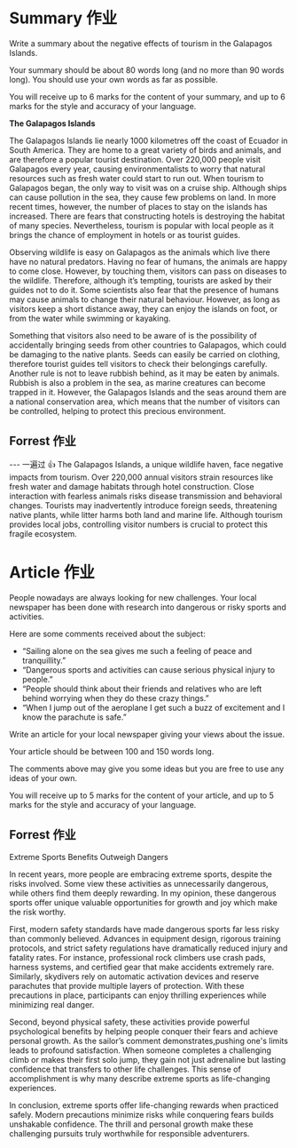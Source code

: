# Summary 作业
Write a summary about the negative effects of tourism in the Galapagos Islands.

Your summary should be about 80 words long (and no more than 90 words long). You should use your own words as far as possible.

You will receive up to 6 marks for the content of your summary, and up to 6 marks for the style and accuracy of your language.

**The Galapagos Islands**

The Galapagos Islands lie nearly 1000 kilometres off the coast of Ecuador in South America. They are home to a great variety of birds and animals, and are therefore a popular tourist destination. Over 220,000 people visit Galapagos every year, causing environmentalists to worry that natural resources such as fresh water could start to run out. When tourism to Galapagos began, the only way to visit was on a cruise ship. Although ships can cause pollution in the sea, they cause few problems on land. In more recent times, however, the number of places to stay on the islands has increased. There are fears that constructing hotels is destroying the habitat of many species. Nevertheless, tourism is popular with local people as it brings the chance of employment in hotels or as tourist guides.

Observing wildlife is easy on Galapagos as the animals which live there have no natural predators. Having no fear of humans, the animals are happy to come close. However, by touching them, visitors can pass on diseases to the wildlife. Therefore, although it’s tempting, tourists are asked by their guides not to do it. Some scientists also fear that the presence of humans may cause animals to change their natural behaviour. However, as long as visitors keep a short distance away, they can enjoy the islands on foot, or from the water while swimming or kayaking.

Something that visitors also need to be aware of is the possibility of accidentally bringing seeds from other countries to Galapagos, which could be damaging to the native plants. Seeds can easily be carried on clothing, therefore tourist guides tell visitors to check their belongings carefully. Another rule is not to leave rubbish behind, as it may be eaten by animals. Rubbish is also a problem in the sea, as marine creatures can become trapped in it. However, the Galapagos Islands and the seas around them are a national conservation area, which means that the number of visitors can be controlled, helping to protect this precious environment.


## Forrest 作业 
--- 一遍过 👍
The Galapagos Islands, a unique wildlife haven, face negative impacts from tourism. Over 220,000 annual visitors strain resources like fresh water and damage habitats through hotel construction. Close interaction with fearless animals risks disease transmission and behavioral changes. Tourists may inadvertently introduce foreign seeds, threatening native plants, while litter harms both land and marine life. Although tourism provides local jobs, controlling visitor numbers is crucial to protect this fragile ecosystem.

# Article 作业

People nowadays are always looking for new challenges. Your local newspaper has been done with research into dangerous or risky sports and activities.

Here are some comments received about the subject:
- “Sailing alone on the sea gives me such a feeling of peace and tranquillity.”
- “Dangerous sports and activities can cause serious physical injury to people.”
- “People should think about their friends and relatives who are left behind worrying when they do these crazy things.”
- “When I jump out of the aeroplane I get such a buzz of excitement and I know the parachute is safe.”

Write an article for your local newspaper giving your views about the issue.

Your article should be between 100 and 150 words long.

The comments above may give you some ideas but you are free to use any ideas of your own.

You will receive up to 5 marks for the content of your article, and up to 5 marks for the style and accuracy of your language.

## Forrest 作业
Extreme Sports Benefits Outweigh Dangers

In recent years, more people are embracing extreme sports, despite the risks involved. Some view these activities as unnecessarily dangerous, while others find them deeply rewarding. In my opinion, these dangerous sports offer unique valuable opportunities for growth and joy which make the risk worthy.

First, modern safety standards have made dangerous sports far less risky than commonly believed. Advances in equipment design, rigorous training protocols, and strict safety regulations have dramatically reduced injury and fatality rates. For instance, professional rock climbers use crash pads, harness systems, and certified gear that make accidents extremely rare. Similarly, skydivers rely on automatic activation devices and reserve parachutes that provide multiple layers of protection. With these precautions in place, participants can enjoy thrilling experiences while minimizing real danger.

Second, beyond physical safety, these activities provide powerful psychological benefits by helping people conquer their fears and achieve personal growth. As the sailor’s comment demonstrates,pushing one's limits leads to profound satisfaction. When someone completes a challenging climb or makes their first solo jump, they gain not just adrenaline but lasting confidence that transfers to other life challenges. This sense of accomplishment is why many describe extreme sports as life-changing experiences.

In conclusion, extreme sports offer life-changing rewards when practiced safely. Modern precautions minimize risks while conquering fears builds unshakable confidence. The thrill and personal growth make these challenging pursuits truly worthwhile for responsible adventurers.

